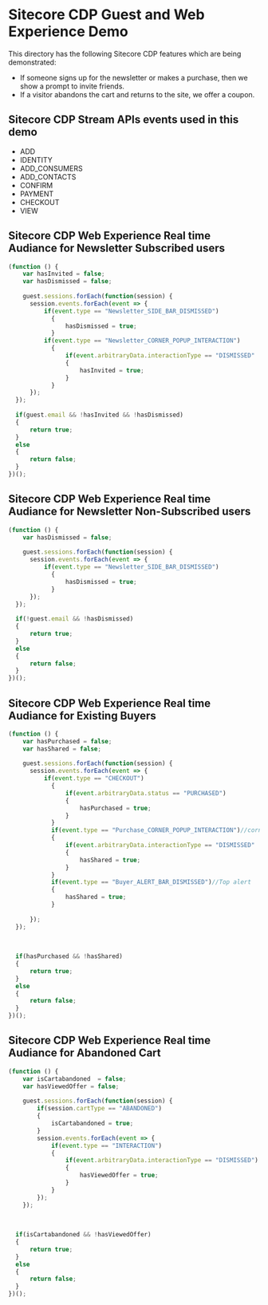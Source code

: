 # Sitecore CDP Guest and Web Experience Demo

This directory has the following Sitecore CDP features which are being demonstrated:
  * If someone signs up for the newsletter or makes a purchase, then we show a prompt to invite friends.
  * If a visitor abandons the cart and returns to the site, we offer a coupon.

## Sitecore CDP Stream APIs events used in this demo

  * ADD
  * IDENTITY
  * ADD_CONSUMERS
  * ADD_CONTACTS
  * CONFIRM
  * PAYMENT
  * CHECKOUT
  * VIEW

## Sitecore CDP Web Experience Real time Audiance for Newsletter Subscribed users
```javascript
(function () {
    var hasInvited = false;
    var hasDismissed = false;
    
    guest.sessions.forEach(function(session) {
      session.events.forEach(event => {
          if(event.type == "Newsletter_SIDE_BAR_DISMISSED")
            {
                hasDismissed = true;
            }
          if(event.type == "Newsletter_CORNER_POPUP_INTERACTION")
            {
                if(event.arbitraryData.interactionType == "DISMISSED" || event.arbitraryData.interactionType == "CLICKED")
                {
                    hasInvited = true;
                }
            }
      });
  });
    
  if(guest.email && !hasInvited && !hasDismissed)
  {
      return true;
  }
  else
  {
      return false;
  }
})();
```
## Sitecore CDP Web Experience Real time Audiance for Newsletter Non-Subscribed users
```javascript
(function () {
    var hasDismissed = false;
    
    guest.sessions.forEach(function(session) {
      session.events.forEach(event => {
          if(event.type == "Newsletter_SIDE_BAR_DISMISSED")
            {
                hasDismissed = true;
            }
      });
  });
  
  if(!guest.email && !hasDismissed)
  {
      return true;
  }
  else
  {
      return false;
  }
})();
```
## Sitecore CDP Web Experience Real time Audiance for Existing Buyers
```javascript
(function () {
    var hasPurchased = false;
    var hasShared = false;
    
    guest.sessions.forEach(function(session) {
      session.events.forEach(event => {
          if(event.type == "CHECKOUT")
            {
                if(event.arbitraryData.status == "PURCHASED")
                {
                    hasPurchased = true;
                }
            }
            if(event.type == "Purchase_CORNER_POPUP_INTERACTION")//corner popup
            {
                if(event.arbitraryData.interactionType == "DISMISSED" || event.arbitraryData.interactionType == "CLICKED")
                {
                    hasShared = true;
                }
            }
            if(event.type == "Buyer_ALERT_BAR_DISMISSED")//Top alert
            {
                hasShared = true;
            }
            
      });
  });
  
    
    
  if(hasPurchased && !hasShared)
  {
      return true;
  }
  else
  {
      return false;
  }
})();
```
## Sitecore CDP Web Experience Real time Audiance for Abandoned Cart
```javascript
(function () {
    var isCartabandoned  = false;
    var hasViewedOffer = false;
    
    guest.sessions.forEach(function(session) {
        if(session.cartType == "ABANDONED")
        {
            isCartabandoned = true;
        }
        session.events.forEach(event => {
            if(event.type == "INTERACTION")
            {
                if(event.arbitraryData.interactionType == "DISMISSED")
                {
                    hasViewedOffer = true;
                }
            }
        });
    });
  
    
    
  if(isCartabandoned && !hasViewedOffer)
  {
      return true;
  }
  else
  {
      return false;
  }
})();
```
